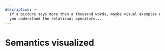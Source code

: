 ```yaml
---
description: >-
  If a picture says more than a thousand words, maybe visual examples will help
  you understand the relational operators...
---
```


# Semantics visualized



